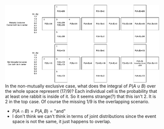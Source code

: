 ![](tracking-rabbits.png)
In the non-mutually exclusive case, what does the integral of $P(A\cup B)$ over the whole space represent (17/9)? Each individual cell is the probability that at least one rabbit is inside of it. So it seems strange(?) that this isn't 2. It is 2 in the top case. Of course the missing 1/9 is the overlapping scenario.

- $P(A\cap B)=P(A,B)=\textrm{"and"}$
- I don't think we can't think in terms of joint distributions since the event space is not the same, it just happens to overlap.











